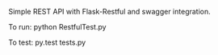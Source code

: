 Simple REST API with Flask-Restful and swagger integration.


To run:  python RestfulTest.py

To test: py.test tests.py